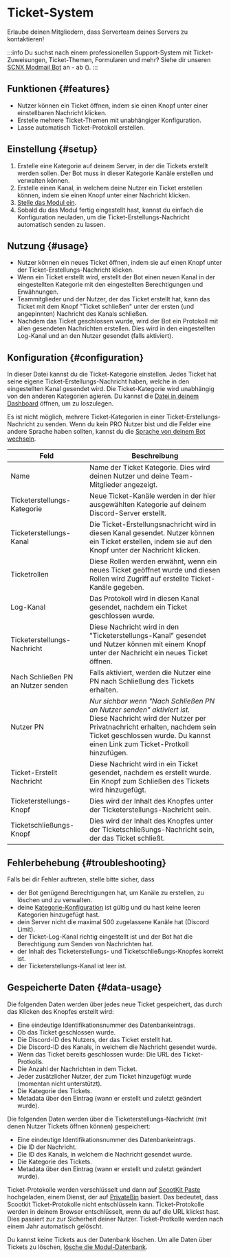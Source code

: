 # Ticket-System

Erlaube deinen Mitgliedern, dass Serverteam deines Servers zu kontaktieren!

<ModuleOverview moduleName="tickets" />

:::info
Du suchst nach einem professionellen Support-System mit Ticket-Zuweisungen, Ticket-Themen, Formularen und mehr?
Siehe dir unseren [SCNX Modmail Bot](https://modmail.net) an - ab <PlanPrice plan="ACTIVE_GUILD" type="MONTHLY"/> (<PlanPrice plan="ACTIVE_GUILD" type="YEARLY"/>).
:::

## Funktionen {#features}

* Nutzer können ein Ticket öffnen, indem sie einen Knopf unter einer einstellbaren Nachricht klicken. 
* Erstelle mehrere Ticket-Themen mit unabhängiger Konfiguration.
* Lasse automatisch Ticket-Protokoll erstellen.

## Einstellung {#setup}

1. Erstelle eine Kategorie auf deinem Server, in der die Tickets erstellt werden sollen. Der Bot muss in dieser Kategorie Kanäle erstellen und verwalten können.
2. Erstelle einen Kanal, in welchem deine Nutzer ein Ticket erstellen können, indem sie einen Knopf unter einer Nachricht klicken.
3. [Stelle das Modul ein](#configuration).
4. Sobald du  das Modul fertig eingestellt hast, kannst du einfach die Konfiguration neuladen, um die Ticket-Erstellungs-Nachricht automatisch senden zu lassen.

## Nutzung {#usage}

* Nutzer können ein neues Ticket öffnen, indem sie auf einen Knopf unter der Ticket-Erstellungs-Nachricht klicken. 
* Wenn ein Ticket erstellt wird, erstellt der Bot einen neuen Kanal in der eingestellten Kategorie mit den eingestellten Berechtigungen und Erwähnungen.
* Teammitglieder und der Nutzer, der das Ticket erstellt hat, kann das Ticket mit dem Knopf "Ticket schließen" unter der ersten (und angepinnten) Nachricht des Kanals schließen.
* Nachdem das Ticket geschlossen wurde, wird der Bot ein Protokoll mit allen gesendeten Nachrichten erstellen. Dies wird in den eingestellten Log-Kanal und an den Nutzer gesendet (falls aktiviert).

## Konfiguration {#configuration}

In dieser Datei kannst du die Ticket-Kategorie einstellen. Jedes Ticket hat seine eigene Ticket-Erstellungs-Nachricht haben, welche in den eingestellten Kanal gesendet wird. Die Ticket-Kategorie wird unabhängig von den anderen Kategorien agieren. Du kannst die [Datei in deinem Dashboard](https://scnx.app/de/glink?page=bot/configuration?file=tickets|config) öffnen, um zu loszulegen.

Es ist nicht möglich, mehrere Ticket-Kategorien in einer Ticket-Erstellungs-Nachricht zu senden. Wenn du kein PRO Nutzer bist und die Felder eine andere Sprache haben sollten, kannst du die [Sprache von deinem Bot wechseln](./../../../scnx/guilds/bots#bot-language).

| Feld                                | Beschreibung                                                                                                                                                                                         |
|--------------------------------------|-----------------------------------------------------------------------------------------------------------------------------------------------------------------------------------------------------|
| Name                                 | Name der Ticket Kategorie. Dies wird deinen Nutzer und deine Team-Mitglieder angezeigt.                                                                                                                     |
| Ticketerstellungs-Kategorie               | Neue Ticket-Kanäle werden in der hier ausgewählten Kategorie auf deinem Discord-Server erstellt.                                                                                                |
| Ticketerstellungs-Kanal               | Die Ticket-Erstellungsnachricht wird in diesen Kanal gesendet. Nutzer können ein Ticket erstellen, indem sie auf den Knopf unter der Nachricht klicken.                  |
| Ticketrollen                         | Diese Rollen werden erwähnt, wenn ein neues Ticket geöffnet wurde und diesen Rollen wird Zugriff auf erstellte Ticket-Kanäle gegeben.                                                                  |
| Log-Kanal                          | Das Protokoll wird in diesen Kanal gesendet, nachdem ein Ticket geschlossen wurde.                                                                                                                                   |
| Ticketerstellungs-Nachricht                | Diese Nachricht wird in den "Ticketerstellungs-Kanal" gesendet und Nutzer können mit einem Knopf unter der Nachricht ein neues Ticket öffnen.                                       |
| Nach Schließen PN an Nutzer senden | Falls aktiviert, werden die Nutzer eine PN nach Schließung des Tickets erhalten. |
| Nutzer PN                              | <i>Nur sichbar wenn "Nach Schließen PN an Nutzer senden" aktiviert ist.</i><br/>Diese Nachricht wird der Nutzer per Privatnachricht erhalten, nachdem sein Ticket geschlossen wurde. Du kannst einen Link zum Ticket-Protkoll hinzufügen. |
| Ticket-Erstellt Nachricht               | Diese Nachricht wird in ein Ticket gesendet, nachdem es erstellt wurde. Ein Knopf zum Schließen des Tickets wird hinzugefügt.                                                                    |
| Ticketerstellungs-Knopf                 | Dies wird der Inhalt des Knopfes unter der Ticketerstellungs-Nachricht sein.                                                                                   |
| Ticketschließungs-Knopf                  | Dies wird der Inhalt des Knopfes unter der Ticketschließungs-Nachricht sein, der das Ticket schließt.                                                                                     |

## Fehlerbehebung {#troubleshooting}

Falls bei dir Fehler auftreten, stelle bitte sicher, dass

* der Bot genügend Berechtigungen hat, um Kanäle zu erstellen, zu löschen und zu verwalten. 
* deine [Kategorie-Konfiguration](#configuration) ist gültig und du hast keine leeren Kategorien hinzugefügt hast. 
* dein Server nicht die maximal 500 zugelassene Kanäle hat (Discord Limit).
* der Ticket-Log-Kanal richtig eingestellt ist und der Bot hat die Berechtigung zum Senden von Nachrichten hat.
* der Inhalt des Ticketerstellungs- und Ticketschließungs-Knopfes korrekt ist.
* der Ticketerstellungs-Kanal ist leer ist.

## Gespeicherte Daten {#data-usage}

Die folgenden Daten werden über jedes neue Ticket gespeichert, das durch das Klicken des Knopfes erstellt wird:

* Eine eindeutige Identifikationsnummer des Datenbankeintrags.
* Ob das Ticket geschlossen wurde.
* Die Discord-ID des Nutzers, der das Ticket erstellt hat.
* Die Discord-ID des Kanals, in welchem die Nachricht gesendet wurde.
* Wenn das Ticket bereits geschlossen wurde: Die URL des Ticket-Protkolls.
* Die Anzahl der Nachrichten in dem Ticket.
* Jeder zusätzlicher Nutzer, der zum Ticket hinzugefügt wurde (momentan nicht unterstützt).
* Die Kategorie des Tickets.
* Metadata über den Eintrag (wann er erstellt und zuletzt geändert wurde).

Die folgenden Daten werden über die Ticketerstellungs-Nachricht (mit denen Nutzer Tickets öffnen können) gespeichert:

* Eine eindeutige Identifikationsnummer des Datenbankeintrags.
* Die ID der Nachricht.
* Die ID des Kanals, in welchem die Nachricht gesendet wurde.
* Die Kategorie des Tickets.
* Metadata über den Eintrag (wann er erstellt und zuletzt geändert wurde).

Ticket-Protokolle werden verschlüsselt und dann auf [ScootKit Paste](https://paste.scootkit.net) hochgeladen, einem Dienst, der auf [PrivateBin](https://github.com/PrivateBin/PrivateBin) basiert. Das bedeutet, dass Scootkit Ticket-Protokolle nicht entschlüsseln kann. Ticket-Protokolle werden in deinem Browser entschlüsselt, wenn du auf die URL klickst hast. Dies passiert zur zur Sicherheit deiner Nutzer. Ticket-Protkolle werden nach einem Jahr automatisch gelöscht.

Du kannst keine Tickets aus der Datenbank löschen.
Um alle Daten über Tickets zu löschen, [lösche die Modul-Datenbank](./../../additional-features#reset-module-database).